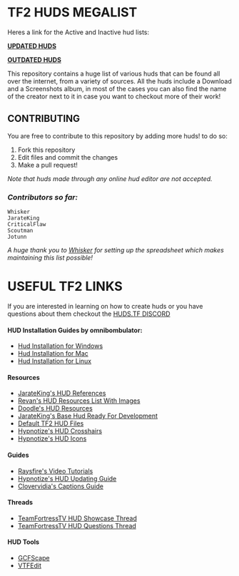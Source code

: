 # **TF2 HUDS MEGALIST**

Heres a link for the Active and Inactive hud lists:

**[UPDATED HUDS](https://github.com/Hypnootize/TF2-Huds-Megalist/blob/master/Active%20Huds%20List.md)**

**[OUTDATED HUDS](https://github.com/Hypnootize/TF2-Huds-Megalist/blob/master/Inactive%20Huds%20List.md)**

This repository contains a huge list of various huds that can be found all over the internet, from a variety of sources.
All the huds include a Download and a Screenshots album, in most of the cases you can also find the name of the creator next to it in case you want to checkout more of their work!

## **CONTRIBUTING**

You are free to contribute to this repository by adding more huds! to do so:

1. Fork this repository
2. Edit files and commit the changes
3. Make a pull request!

*Note that huds made through any online hud editor are not accepted.*

### *Contributors so far:*

```
Whisker
JarateKing
CriticalFlaw
Scoutman
Jotunn
```

*A huge thank you to [Whisker](https://github.com/rbjaxter) for setting up the spreadsheet which makes maintaining this list possible!*

# **USEFUL TF2 LINKS**

If you are interested in learning on how to create huds or you have questions about them checkout the [HUDS.TF DISCORD](https://discordapp.com/invite/pc9ekye)

#### HUD Installation Guides by omnibombulator:
* [Hud Installation for Windows](https://github.com/Hypnootize/TF2-Hud-Installation-Guides/blob/master/Hud%20Installation%20For%20Windows.md)
* [Hud Installation for Mac](https://github.com/Hypnootize/TF2-Hud-Installation-Guides/blob/master/Hud%20Installation%20For%20Mac.md)
* [Hud Installation for Linux](https://github.com/Hypnootize/TF2-Hud-Installation-Guides/blob/master/Hud%20Installation%20For%20Linux.md)

#### Resources
* [JarateKing's HUD References](https://github.com/JarateKing/TF2-Hud-Reference)
* [Revan's HUD Resources List With Images](https://github.com/cooolbros/tf2-res-file-list)
* [Doodle's HUD Resources](http://doodlesstuff.com/?p=tf2hud)
* [JarateKing's Base Hud Ready For Development](https://github.com/JarateKing/BaseHud)
* [Default TF2 HUD Files](https://github.com/Hypnootize/TF2-Default-Hud)
* [Hypnotize's HUD Crosshairs](https://github.com/Hypnootize/TF2-Hud-Crosshairs)
* [Hypnotize's HUD Icons](https://github.com/Hypnootize/TF2-HUD-Icons)

#### Guides
* [Raysfire's Video Tutorials](https://www.youtube.com/playlist?list=PL5eNrB8RrXXuV3P1nv6NnwF-tCL_KnJIs)
* [Hypnotize's HUD Updating Guide](https://github.com/Hypnootize/Huds-Update-Guide/blob/master/README.md)
* [Clovervidia's Captions Guide](https://github.com/clovervidia/clovervidias-captions)

#### Threads
* [TeamFortressTV HUD Showcase Thread](https://www.teamfortress.tv/8247/show-your-hud-modifications)
* [TeamFortressTV HUD Questions Thread](https://www.teamfortress.tv/19073/hud-editing-short-questions-quick-answers)

#### HUD Tools

* [GCFScape](https://developer.valvesoftware.com/wiki/GCFScape)
* [VTFEdit](https://developer.valvesoftware.com/wiki/VTFEdit)
